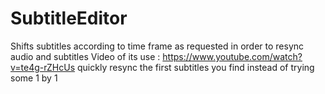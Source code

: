 # SubtitleEditor
Shifts subtitles according to time frame as requested in order to resync audio and subtitles
Video of its use :
https://www.youtube.com/watch?v=te4g-rZHcUs
quickly resync the first subtitles you find instead of trying some 1 by 1
